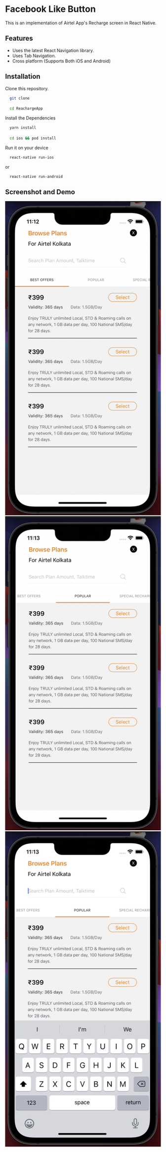 # Facebook Like Button

This is an implementation of Airtel App's Recharge screen in React Native.

## Features

- Uses the latest React Navigation library.
- Uses Tab Navigation.
- Cross platform (Supports Both iOS and Android)

## Installation

Clone this repository.

```bash
  git clone

  cd ReachargeApp
```

Install the Dependencies

```bash
  yarn install

  cd ios && pod install
```

Run it on your device

```bash
  react-native run-ios
```

or

```bash
  react-native run-android
```

## Screenshot and Demo

![Screenshot](demo/sc1.png)
![Screenshot](demo/sc2.png)
![Screenshot](demo/sc3.png)
